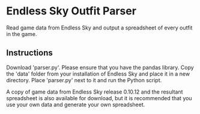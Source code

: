 # Endless Sky Outfit Parser

Read game data from Endless Sky and output a spreadsheet of every outfit in the game.

## Instructions

Download 'parser.py'. Please ensure that you have the pandas library.
Copy the 'data' folder from your installation of Endless Sky and place it in a new directory. Place 'parser.py' next to it and run the Python script.

A copy of game data from Endless Sky release 0.10.12 and the resultant spreadsheet is also available for download, but it is recommended that you use your own data and generate your own spreadsheet.
